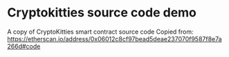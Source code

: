 # Cryptokitties source code demo
A copy of CryptoKitties smart contract source code
Copied from: https://etherscan.io/address/0x06012c8cf97bead5deae237070f9587f8e7a266d#code
